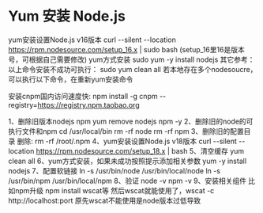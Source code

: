 # Yum 安装 Node.js

yum安装设置Node.js v16版本
curl --silent --location https://rpm.nodesource.com/setup_16.x | sudo bash
(setup_16里16是版本号，可根据自己需要修改)
yum方式安装
sudo yum -y install nodejs
其它参考：
以上命令安装不成功可执行：
sudo yum clean all
若本地存在多个nodesoucre，可以执行以下命令，在重新yum安装命令

安装cnpm国内访问速度快:
npm install -g cnpm --registry=https://registry.npm.taobao.org



1、删除旧版本nodejs npm
yum remove nodejs npm -y
2、删除旧的node的可执行文件和npm
cd /usr/local/bin
rm -rf node
rm -rf npm
3、删除旧的配置目录
删除: rm -rf /root/.npm
4、yum安装设置Node.js v18版本
curl --silent --location https://rpm.nodesource.com/setup_18.x | bash
5、清空缓存
yum clean all
6、yum方式安装，如果未成功按照提示添加相关参数
yum -y install nodejs
7、配置软链接
ln -s /usr/bin/node /usr/bin/local/node
ln -s /usr/bin/npm /usr/bin/local/npm
8、验证
node -v
npm -v
9、安装相关组件
比如npm升级
npm install wscat等
然后wscat就能使用了，wscat -c http://localhost:port
原先wscat不能使用是node版本过低导致